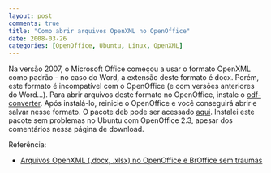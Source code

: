 ```yaml
---
layout: post
comments: true
title: "Como abrir arquivos OpenXML no OpenOffice"
date: 2008-03-26
categories: [OpenOffice, Ubuntu, Linux, OpenXML]
---
```

Na versão 2007, o Microsoft Office começou a usar o formato OpenXML como padrão - no caso do Word, a extensão deste formato é docx. Porém, este formato é incompatível com o OpenOffice (e com versões anteriores do Word...). Para abrir arquivos deste formato no OpenOffice, instale o [odf-converter](http://sourceforge.net/projects/odf-converter). Após instalá-lo, reinicie o OpenOffice e você conseguirá abrir e salvar nesse formato. O pacote deb pode ser acessado [aqui](http://www.getdeb.net/comment.php?rel_id=1519). Instalei este pacote sem problemas no Ubuntu com OpenOffice 2.3, apesar dos comentários nessa página de download.

Referência:
- [Arquivos OpenXML (.docx, .xlsx) no OpenOffice e BrOffice sem traumas](http://www.tutolivre.net/arquivos-openxml-docx-xlsx-no-openoffice-e-broffice-sem-traumas/)
